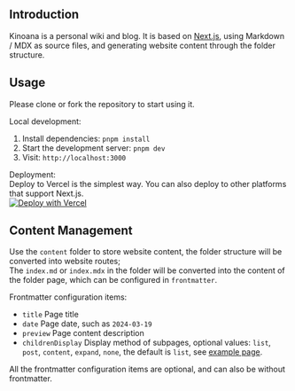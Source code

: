 ## Introduction

Kinoana is a personal wiki and blog. It is based on [Next.js](https://nextjs.org/), using Markdown / MDX as source files, and generating website content through the folder structure.

## Usage

Please clone or fork the repository to start using it.

Local development:  

1. Install dependencies: `pnpm install`
2. Start the development server: `pnpm dev`
3. Visit: `http://localhost:3000`

Deployment:  
Deploy to Vercel is the simplest way. You can also deploy to other platforms that support Next.js.  
[![Deploy with Vercel](https://vercel.com/button)](https://vercel.com/new/project?template=https://github.com/AFXR17light/kinoana)

## Content Management

Use the `content` folder to store website content, the folder structure will be converted into website routes;  
The `index.md` or `index.mdx` in the folder will be converted into the content of the folder page, which can be configured in `frontmatter`.

Frontmatter configuration items:

- `title` Page title
- `date` Page date, such as `2024-03-19`
- `preview` Page content description
- `childrenDisplay` Display method of subpages, optional values: `list`, `post`, `content`, `expand`, `none`, the default is `list`, see [example page](/example).

All the frontmatter configuration items are optional, and can also be without frontmatter.
